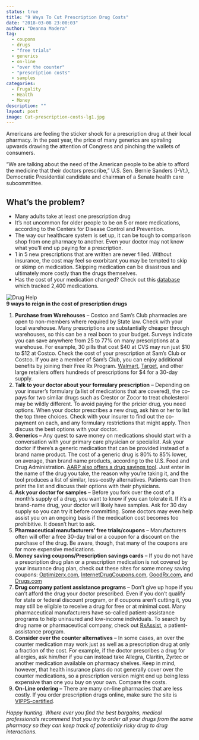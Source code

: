 ```yaml
---
status: true
title: "9 Ways To Cut Prescription Drug Costs"
date: "2018-03-08 23:00:03"
author: "Deanna Madera"
tag:
  - coupons
  - drugs
  - "free trials"
  - generics
  - on-line
  - "over the counter"
  - "prescription costs"
  - samples
categories:
  - Frugality
  - Health
  - Money
description: ""
layout: post
image: Cut-prescription-costs-lg1.jpg
---
```


Americans are feeling the sticker shock for a prescription drug at their local pharmacy. In the past year, the price of many generics are spiraling upwards drawing the attention of Congress and pinching the wallets of consumers.

“We are talking about the need of the American people to be able to afford the medicine that their doctors prescribe,” U.S. Sen. Bernie Sanders (I-Vt.), Democratic Presidential candidate and chairman of a Senate health care subcommittee.

## **What’s the problem?**

- Many adults take at least one prescription drug
- It’s not uncommon for older people to be on 5 or more medications, according to the Centers for Disease Control and Prevention.
- The way our healthcare system is set up, it can be tough to comparison shop from one pharmacy to another. Even your doctor may not know what you’ll end up paying for a prescription.
- 1 in 5 new prescriptions that are written are never filled. Without insurance, the cost may feel so exorbitant you may be tempted to skip or skimp on medication. Skipping medication can be disastrous and ultimately more costly than the drugs themselves.
- Has the cost of your medication changed? Check out this [database](https://www.chicagotribune.com/chi-costs-for-popular-drugs-20141118-htmlstory.html) which tracked 2,400 medications.

![Drug Help](/Drug-Help.jpg)  
**9 ways to reign in the cost of prescription drugs**

1. **Purchase from Warehouses** – Costco and Sam’s Club pharmacies are open to non-members where required by State law. Check with your local warehouse. Many prescriptions are substantially cheaper through warehouses, so this can be a real boon to your budget. Surveys indicate you can save anywhere from 25 to 77% on many prescriptions at a warehouse. For example, 30 pills that cost $40 at CVS may run just $10 to $12 at Costco. Check the cost of your prescription at Sam’s Club or Costco. If you are a member of Sam’s Club, you can enjoy additional benefits by joining their Free Rx Program. [Walmart](https://www.walmart.com/cp/1078664?povid=5431+%7C+contentZone1+%7C+2014-11-01+%7C+1+%7C+LN-Value+4+Dollar+Prescriptions), [Target](https://www.target.com/pharmacy/generics#?lnk=lnav_%20pharmacy%20services_4&intc=2660563%7Cnull), and other large retailers offers hundreds of prescriptions for $4 for a 30-day supply.
2. **Talk to your doctor about your formulary prescription** – Depending on your insurer’s formulary (a list of medications that are covered), the co-pays for two similar drugs such as Crestor or Zocor to treat cholesterol may be wildly different. To avoid paying for the pricier drug, you need options. When your doctor prescribes a new drug, ask him or her to list the top three choices. Check with your insurer to find out the co-payment on each, and any formulary restrictions that might apply. Then discuss the best options with your doctor.
3. **Generics –** Any quest to save money on medications should start with a conversation with your primary care physician or specialist. Ask your doctor if there’s a generic medication that can be provided instead of a brand name product. The cost of a generic drug is 80% to 85% lower, on average, than brand name products, according to the U.S. Food and Drug Administration. [AARP also offers a drug savings tool](https://healthtools.aarp.org/drug-compare). Just enter in the name of the drug you take, the reason why you’re taking it, and the tool produces a list of similar, less-costly alternatives. Patients can then print the list and discuss their options with their physicians.
4. **Ask your doctor for samples** – Before you fork over the cost of a month’s supply of a drug, you want to know if you can tolerate it. If it’s a brand-name drug, your doctor will likely have samples. Ask for 30 day supply so you can try it before committing. Some doctors may even help assist you on an ongoing basis if the medication cost becomes too prohibitive. It doesn’t hurt to ask.
5. **Pharmaceutical manufacturers’ free trials/coupons** – Manufacturers often will offer a free 30-day trial or a coupon for a discount on the purchase of the drug. Be aware, though, that many of the coupons are for more expensive medications.
6. **Money saving coupons/Prescription savings cards** – If you do not have a prescription drug plan or a prescription medication is not covered by your insurance drug plan, check out these sites for some money saving coupons: [Optimizerx.com](https://optimizerx.com/), [InternetDrugCoupons.com](https://www.internetdrugcoupons.com/), [GoodRx.com](https://www.goodrx.com/?gclid=CjwKEAjw0NytBRD-1d3QsdHNpR0SJACGXqgRoAx7HHKIU45NnzwZ_CLBQ6PKeuHYan8u6gvUDdf1bhoCehHw_wcB), and [Drugs.com](https://www.drugs.com/discount-card/)
7. **Drug company patient assistance programs** – Don’t give up hope if you can’t afford the drug your doctor prescribed. Even if you don’t qualify for state or federal discount program, or if coupons aren’t cutting it, you may still be eligible to receive a drug for free or at minimal cost. Many pharmaceutical manufacturers have so-called patient-assistance programs to help uninsured and low-income individuals. To search by drug name or pharmaceutical company, check out [RxAssist](https://www.rxassist.org/search), a patient-assistance program.
8. **Consider over the counter alternatives** – In some cases, an over the counter medication may work just as well as a prescription drug at only a fraction of the cost. For example, if the doctor prescribes a drug for allergies, ask him/her if you can instead take Allegra, Claritin, Zyrtec or another medication available on pharmacy shelves. Keep in mind, however, that health insurance plans do not generally cover over the counter medications, so a prescription version might end up being less expensive than one you buy on your own. Compare the costs.
9. **On-Line ordering –** There are many on-line pharmacies that are less costly. If you order prescription drugs online, make sure the site is [VIPPS-certified](https://www.nabp.net/programs/accreditation/vipps/find-a-vipps-online-pharmacy).

_Happy hunting. Where ever you find the best bargains, medical professionals recommend that you try to order all your drugs from the same pharmacy so they can keep track of potentially risky drug to drug interactions._
